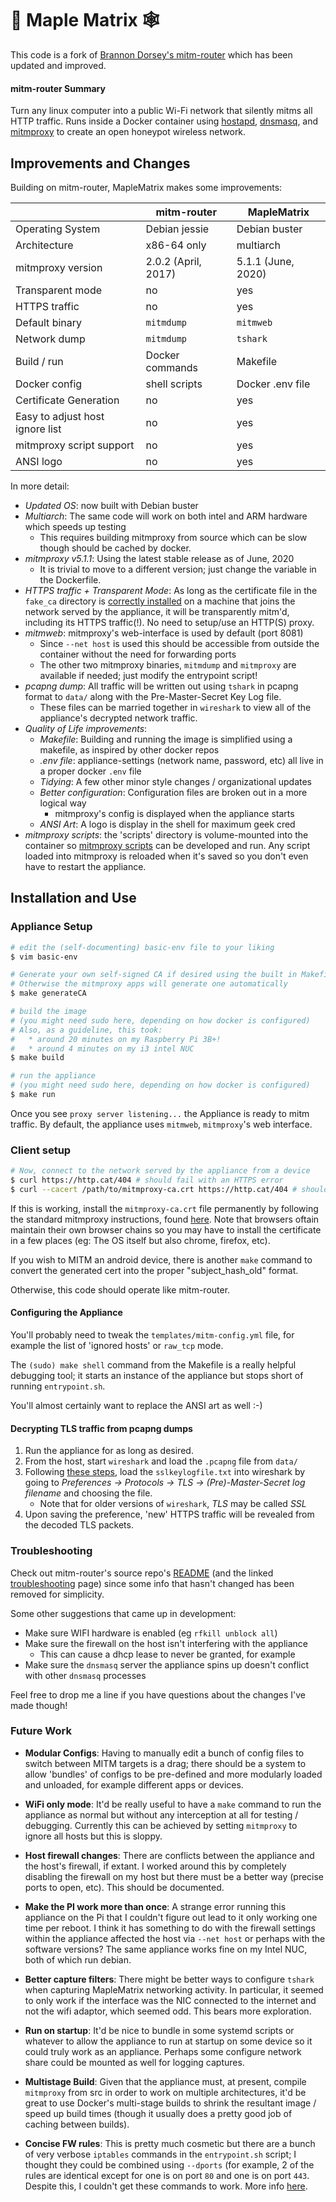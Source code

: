 # 🍁 Maple Matrix 🕸️

This code is a fork of [Brannon Dorsey's mitm-router](https://github.com/brannondorsey/mitm-router) which has been updated and improved.

#### mitm-router Summary
Turn any linux computer into a public Wi-Fi network that silently mitms all HTTP traffic. Runs inside a Docker container using [hostapd](https://wiki.gentoo.org/wiki/Hostapd), [dnsmasq](http://www.thekelleys.org.uk/dnsmasq/doc.html), and [mitmproxy](https://mitmproxy.org/) to create an open honeypot wireless network.

## Improvements and Changes
Building on mitm-router, MapleMatrix makes some improvements:

|                                 |      mitm-router     |     MapleMatrix    |
|---------------------------------|----------------------|--------------------|
| Operating System                | Debian jessie        | Debian buster      |
| Architecture                    | x86-64 only          | multiarch          |
| mitmproxy version               | 2.0.2 (April, 2017)  | 5.1.1 (June, 2020) |
| Transparent mode                | no                   | yes                |
| HTTPS traffic                   | no                   | yes                |
| Default binary                  | `mitmdump`           | `mitmweb`          |
| Network dump                    | `mitmdump`           | `tshark`           |
| Build / run                     | Docker commands      | Makefile           |
| Docker config                   | shell scripts        | Docker .env file   |
| Certificate Generation          | no                   | yes                |
| Easy to adjust host ignore list | no                   | yes                |
| mitmproxy script support        | no                   | yes                |
| ANSI logo                       | no                   | yes                |

In more detail:

* *Updated OS*: now built with Debian buster
* *Multiarch*: The same code will work on both intel and ARM hardware which speeds up testing
    * This requires building mitmproxy from source which can be slow though should be cached by docker.
* *mitmproxy v5.1.1*: Using the latest stable release as of June, 2020
    * It is trivial to move to a different version; just change the variable in the Dockerfile.
* *HTTPS traffic + Transparent Mode*: As long as the certificate file in the `fake_ca` directory is [correctly installed](https://docs.mitmproxy.org/stable/concepts-certificates/#installing-the-mitmproxy-ca-certificate-manually) on a machine that joins the network served by the appliance, it will be transparently mitm'd, including its HTTPS traffic(!).  No need to setup/use an HTTP(S) proxy.
* *mitmweb*: mitmproxy's web-interface is used by default (port 8081)
    * Since `--net host` is used this should be accessible from outside the container without the need for forwarding ports
    * The other two mitmproxy binaries, `mitmdump` and `mitmproxy` are available if needed; just modify the entrypoint script!
* *pcapng dump*: All traffic will be written out using `tshark` in pcapng format to `data/` along with the Pre-Master-Secret Key Log file.
    * These files can be married together in `wireshark` to view all of the appliance's decrypted network traffic.
* *Quality of Life improvements*:
    * *Makefile*: Building and running the image is simplified using a makefile, as inspired by other docker repos
    * *.env file*: appliance-settings (network name, password, etc) all live in a proper docker `.env` file
    * *Tidying*: A few other minor style changes / organizational updates
    * *Better configuration*: Configuration files are broken out in a more logical way
        * mitmproxy's config is displayed when the appliance starts
    * *ANSI Art*: A logo is display in the shell for maximum geek cred
* *mitmproxy scripts*: the 'scripts' directory is volume-mounted into the container so [mitmproxy scripts](https://docs.mitmproxy.org/stable/addons-scripting/) can be developed and run.  Any script loaded into mitmproxy is reloaded when it's saved so you don't even have to restart the appliance.

## Installation and Use
### Appliance Setup
```bash
# edit the (self-documenting) basic-env file to your liking
$ vim basic-env

# Generate your own self-signed CA if desired using the built in Makefile
# Otherwise the mitmproxy apps will generate one automatically
$ make generateCA

# build the image
# (you might need sudo here, depending on how docker is configured)
# Also, as a guideline, this took:
#   * around 20 minutes on my Raspberry Pi 3B+!
#   * around 4 minutes on my i3 intel NUC
$ make build

# run the appliance
# (you might need sudo here, depending on how docker is configured)
$ make run
```

Once you see `proxy server listening...` the Appliance is ready to mitm traffic.  By default, the appliance uses `mitmweb`, `mitmproxy`'s web interface.

### Client setup
```bash
# Now, connect to the network served by the appliance from a device
$ curl https://http.cat/404 # should fail with an HTTPS error
$ curl --cacert /path/to/mitmproxy-ca.crt https://http.cat/404 # should work without error
```

If this is working, install the `mitmproxy-ca.crt` file permanently by following the standard mitmproxy instructions, found [here](https://docs.mitmproxy.org/stable/concepts-certificates/#installing-the-mitmproxy-ca-certificate-manually).  Note that browsers oftain maintain their own browser chains so you may have to install the certificate in a few places (eg: The OS itself but also chrome, firefox, etc).

If you wish to MITM an android device, there is another `make` command to convert the generated cert into the proper "subject_hash_old" format.

Otherwise, this code should operate like mitm-router.

#### Configuring the Appliance
You'll probably need to tweak the `templates/mitm-config.yml` file, for example the list of 'ignored hosts' or `raw_tcp` mode.

The `(sudo) make shell` command from the Makefile is a really helpful debugging tool; it starts an instance of the appliance but stops short of running `entrypoint.sh`.

You'll almost certainly want to replace the ANSI art as well :-)

#### Decrypting TLS traffic from pcapng dumps
1. Run the appliance for as long as desired.
2. From the host, start `wireshark` and load the `.pcapng` file from `data/`
3. Following [these steps](https://wiki.wireshark.org/TLS?action=show&redirect=SSL#Using_the_.28Pre.29-Master-Secret), load the `sslkeylogfile.txt` into wireshark by going to *Preferences -> Protocols -> TLS -> (Pre)-Master-Secret log filename* and choosing the file.
    * Note that for older versions of `wireshark`, *TLS* may be called *SSL*
4. Upon saving the preference, 'new' HTTPS traffic will be revealed from the decoded TLS packets.

### Troubleshooting
Check out mitm-router's source repo's [README](https://github.com/brannondorsey/mitm-router/blob/master/README.md) (and the linked [troubleshooting](https://github.com/brannondorsey/mitm-router/blob/master/troubleshooting.md) page) since some info that hasn't changed has been removed for simplicity.

Some other suggestions that came up in development:
* Make sure WIFI hardware is enabled (eg `rfkill unblock all`)
* Make sure the firewall on the host isn't interfering with the appliance
    * This can cause a dhcp lease to never be granted, for example
* Make sure the `dnsmasq` server the appliance spins up doesn't conflict with other `dnsmasq` processes

Feel free to drop me a line if you have questions about the changes I've made though!

### Future Work
* **Modular Configs**: Having to manually edit a bunch of config files to switch between MITM targets is a drag; there should be a system to allow 'bundles' of configs to be pre-defined and more modularly loaded and unloaded, for example different apps or devices.

* **WiFi only mode**: It'd be really useful to have a `make` command to run the appliance as normal but without any interception at all for testing / debugging.  Currently this can be achieved by setting `mitmproxy` to ignore all hosts but this is sloppy.

* **Host firewall changes**: There are conflicts between the appliance and the host's firewall, if extant.  I worked around this by completely disabling the firewall on my host but there must be a better way (precise ports to open, etc).  This should be documented.

* **Make the PI work more than once**: A strange error running this appliance on the Pi that I couldn't figure out lead to it only working one time per reboot.  I think it has something to do with the firewall settings within the appliance affected the host via `--net host` or perhaps with the software versions?  The same appliance works fine on my Intel NUC, both of which run debian.

* **Better capture filters**: There might be better ways to configure `tshark` when capturing MapleMatrix networking activity.  In particular, it seemed to only work if the interface was the NIC connected to the internet and not the wifi adaptor, which seemed odd.  This bears more exploration.

* **Run on startup**: It'd be nice to bundle in some systemd scripts or whatever to allow the appliance to run at startup on some device so it could truly work as an appliance.  Perhaps some configure network share could be mounted as well for logging captures.

* **Multistage Build**: Given that the appliance must, at present, compile `mitmproxy` from src in order to work on multiple architectures, it'd be great to use Docker's multi-stage builds to shrink the resultant image / speed up build times (though it usually does a pretty good job of caching between builds).

* **Concise FW rules**: This is pretty much cosmetic but there are a bunch of very verbose `iptables` commands in the `entrypoint.sh` script; I thought they could be combined using `--dports` (for example, 2 of the rules are identical except for one is on port `80` and one is on port `443`.  Despite this, I couldn't get these commands to work.   More info [here](https://serverfault.com/questions/353130/iptables-and-multiple-ports).
